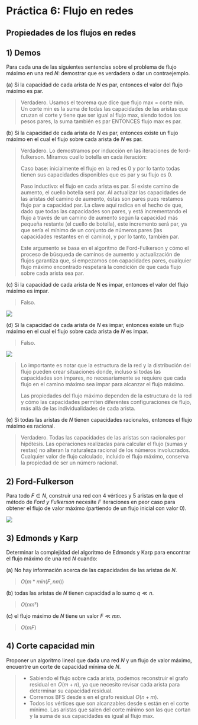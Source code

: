 # Práctica 6: Flujo en redes

## Propiedades de los flujos en redes

## 1) Demos
Para cada una de las siguientes sentencias sobre el problema de flujo máximo en una red $N$: demostrar que es verdadera o dar un contraejemplo.

(a) Si la capacidad de cada arista de $N$ es par, entonces el valor del flujo máximo es par.

>Verdadero.
>Usamos el teorema que dice que flujo max = corte min.
>Un corte min es la suma de todas las capacidades de las aristas que cruzan el corte y tiene que ser igual al flujo max, siendo todos los pesos pares, la suma también es par ENTONCES flujo max es par.

(b) Si la capacidad de cada arista de $N$ es par, entonces existe un flujo máximo en el cual el flujo sobre cada arista de $N$ es par.

>Verdadero.
>Lo demostramos por inducción en las iteraciones de ford-fulkerson. Miramos cuello botella en cada iteración:
>
>Caso base: inicialmente el flujo en la red es 0 y por lo tanto todas tienen sus capacidades disponibles que es par y su flujo es 0.
>
>Paso inductivo: el flujo en cada arista es par.
>Si existe camino de aumento, el cuello botella será par.
>Al actualizar las capacidades de las aristas del camino de aumento, éstas son pares pues restamos flujo par a capacidad par. La clave aquí radica en el hecho de que, dado que todas las capacidades son pares, y está incrementando el flujo a través de un camino de aumento según la capacidad más pequeña restante (el cuello de botella), este incremento será par, ya que sería el mínimo de un conjunto de números pares (las capacidades restantes en el camino), y por lo tanto, también par.
>
>Este argumento se basa en el algoritmo de Ford-Fulkerson y cómo el proceso de búsqueda de caminos de aumento y actualización de flujos garantiza que, si empezamos con capacidades pares, cualquier flujo máximo encontrado respetará la condición de que cada flujo sobre cada arista sea par.

(c) Si la capacidad de cada arista de N es impar, entonces el valor del flujo máximo es impar.

>Falso.

![](https://github.com/malei-dc/TDA/blob/main/Guia-Ejercicios/Practica6/Imgs/ej1c.png)

(d) Si la capacidad de cada arista de $N$ es impar, entonces existe un flujo máximo en el cual el flujo sobre cada arista de $N$ es impar.

>Falso.

![](https://github.com/malei-dc/TDA/blob/main/Guia-Ejercicios/Practica6/Imgs/ej1d.png)

>Lo importante es notar que la estructura de la red y la distribución del flujo pueden crear situaciones donde, incluso si todas las capacidades son impares, no necesariamente se requiere que cada flujo en el camino máximo sea impar para alcanzar el flujo máximo.
>
>Las propiedades del flujo máximo dependen de la estructura de la red y cómo las capacidades permiten diferentes configuraciones de flujo, más allá de las individualidades de cada arista.

(e) Si todas las aristas de $N$ tienen capacidades racionales, entonces el flujo máximo es racional.

>Verdadero.
>Todas las capacidades de las aristas son racionales por hipótesis.
>Las operaciones realizadas para calcular el flujo (sumas y restas) no alteran la naturaleza racional de los números involucrados.
>Cualquier valor de flujo calculado, incluido el flujo máximo, conserva la propiedad de ser un número racional.

## 2) Ford-Fulkerson
Para todo $F  \in N$, construir una red con 4 vértices y 5 aristas en la que el método de *Ford y Fulkerson* necesite $F$ iteraciones en peor caso para obtener el flujo de valor máximo (partiendo de un flujo inicial con valor 0).

![](https://github.com/malei-dc/TDA/blob/main/Guia-Ejercicios/Practica6/Imgs/ej2.png)

## 3) Edmonds y Karp
Determinar la complejidad del algoritmo de Edmonds y Karp para encontrar el flujo máximo de una red $N$ cuando:

(a) No hay información acerca de las capacidades de las aristas de $N$.

>$O(m * min (F, nm))$
    
(b) todas las aristas de $N$ tienen capacidad a lo sumo $q \ll n$.

>$O(nm²)$

(c) el flujo máximo de $N$ tiene un valor $F \ll mn$.

>$O(mF)$

## 4) Corte capacidad min
Proponer un algoritmo lineal que dada una red $N$ y un flujo de valor máximo, encuentre un corte de capacidad mínima de $N$.

>- Sabiendo el flujo sobre cada arista, podemos reconstruir el grafo residual en $O(m + n)$, ya que necesito revisar cada arista para determinar su capacidad residual.
>- Corremos BFS desde s en el grafo residual $O(n + m)$.
>- Todos los vértices que son alcanzables desde s están en el corte mínimo. Las aristas que salen del corte mínimo son las que cortan y la suma de sus capacidades es igual al flujo max.